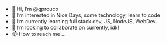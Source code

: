 - 👋 Hi, I’m @gprouco
- 👀 I’m interested in Nice Days, some technology, learn to code
- 🌱 I’m currently learning full stack dev, JS, NodeJS, WebDev.
- 💞️ I’m looking to collaborate on currently, idk!
- 📫 How to reach me ...

<!---
gprouco/gprouco is a ✨ special ✨ repository because its `README.md` (this file) appears on your GitHub profile.
You can click the Preview link to take a look at your changes.
--->
